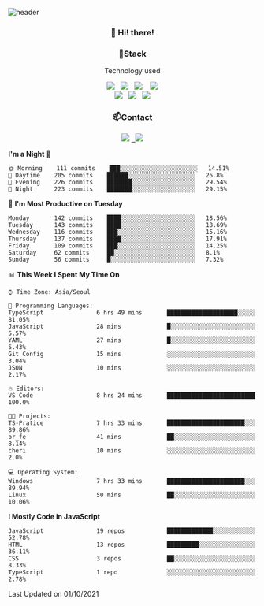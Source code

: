 ![header](https://capsule-render.vercel.app/api?type=waving&color=gradient&height=200&text=Che-ri&fontAlign=70&fontAlignY=40&animation=twinkling)

<h3 align="center">👋 Hi! there!</h3>

<h3 align="center">📌Stack</h3>
<p align="center">Technology used</p>
<div align="center"><img src="https://img.shields.io/badge/HTML5-e74c3c?style=flat-square&logo=HTML5&logoColor=white"></img> &nbsp <img src="https://img.shields.io/badge/CSS3-0A84FF?style=flat-square&logo=CSS3&logoColor=white"></img>  &nbsp <img src="https://img.shields.io/badge/SCSS-fd79a8?style=flat-square&logo=Sass&logoColor=white"/></a>&nbsp  &nbsp <img src="https://img.shields.io/badge/styled%2Dcomponents-DB7093?style=flat-square&logo=styled%2Dcomponents&logoColor=white"/></a>
<br><img src="https://img.shields.io/badge/JavaScript-FFCD11?style=flat-square&logo=JavaScript&logoColor=white"></img> &nbsp <img src="https://img.shields.io/badge/React-00BCF6?style=flat-square&logo=React&logoColor=white"></img> &nbsp <img src="https://img.shields.io/badge/Redux-764ABC?style=flat-square&logo=Redux&logoColor=white"/></a></div>

<h3 align="center">📫Contact</h3>
<div align="center"><a href="https://cheri.tistory.com/"><img src="https://img.shields.io/badge/Cheri-AD29B6?style=flat-square&logo=Tidal&logoColor=white"/></a> <a href="rnjs1135@gmail.com"> &nbsp <img src="https://img.shields.io/badge/Gmail-EA4335?style=flat-square&logo=Gmail&logoColor=white"/></a></div>

<!--START_SECTION:waka-->
**I'm a Night 🦉** 

```text
🌞 Morning    111 commits    ███░░░░░░░░░░░░░░░░░░░░░░   14.51% 
🌆 Daytime    205 commits    ██████░░░░░░░░░░░░░░░░░░░   26.8% 
🌃 Evening    226 commits    ███████░░░░░░░░░░░░░░░░░░   29.54% 
🌙 Night      223 commits    ███████░░░░░░░░░░░░░░░░░░   29.15%

```
📅 **I'm Most Productive on Tuesday** 

```text
Monday       142 commits    ████░░░░░░░░░░░░░░░░░░░░░   18.56% 
Tuesday      143 commits    ████░░░░░░░░░░░░░░░░░░░░░   18.69% 
Wednesday    116 commits    ███░░░░░░░░░░░░░░░░░░░░░░   15.16% 
Thursday     137 commits    ████░░░░░░░░░░░░░░░░░░░░░   17.91% 
Friday       109 commits    ███░░░░░░░░░░░░░░░░░░░░░░   14.25% 
Saturday     62 commits     ██░░░░░░░░░░░░░░░░░░░░░░░   8.1% 
Sunday       56 commits     █░░░░░░░░░░░░░░░░░░░░░░░░   7.32%

```


📊 **This Week I Spent My Time On** 

```text
⌚︎ Time Zone: Asia/Seoul

💬 Programming Languages: 
TypeScript               6 hrs 49 mins       ████████████████████░░░░░   81.05% 
JavaScript               28 mins             █░░░░░░░░░░░░░░░░░░░░░░░░   5.57% 
YAML                     27 mins             █░░░░░░░░░░░░░░░░░░░░░░░░   5.43% 
Git Config               15 mins             ░░░░░░░░░░░░░░░░░░░░░░░░░   3.04% 
JSON                     10 mins             ░░░░░░░░░░░░░░░░░░░░░░░░░   2.17%

🔥 Editors: 
VS Code                  8 hrs 24 mins       █████████████████████████   100.0%

🐱‍💻 Projects: 
TS-Pratice               7 hrs 33 mins       ██████████████████████░░░   89.86% 
br_fe                    41 mins             ██░░░░░░░░░░░░░░░░░░░░░░░   8.14% 
cheri                    10 mins             ░░░░░░░░░░░░░░░░░░░░░░░░░   2.0%

💻 Operating System: 
Windows                  7 hrs 33 mins       ██████████████████████░░░   89.94% 
Linux                    50 mins             ██░░░░░░░░░░░░░░░░░░░░░░░   10.06%

```

**I Mostly Code in JavaScript** 

```text
JavaScript               19 repos            █████████████░░░░░░░░░░░░   52.78% 
HTML                     13 repos            █████████░░░░░░░░░░░░░░░░   36.11% 
CSS                      3 repos             ██░░░░░░░░░░░░░░░░░░░░░░░   8.33% 
TypeScript               1 repo              ░░░░░░░░░░░░░░░░░░░░░░░░░   2.78%

```



 Last Updated on 01/10/2021
<!--END_SECTION:waka-->

